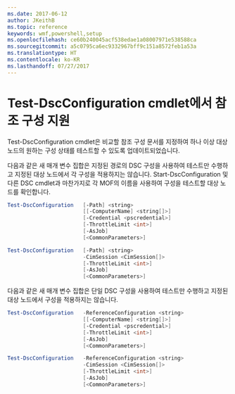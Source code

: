 ```yaml
---
ms.date: 2017-06-12
author: JKeithB
ms.topic: reference
keywords: wmf,powershell,setup
ms.openlocfilehash: ce60b240045acf538edae1a08007971e538588ca
ms.sourcegitcommit: a5c0795ca6ec9332967bff9c151a8572feb1a53a
ms.translationtype: HT
ms.contentlocale: ko-KR
ms.lasthandoff: 07/27/2017
---
```

# <a name="test-dscconfiguration-cmdlet-supports-reference-configurations"></a>Test-DscConfiguration cmdlet에서 참조 구성 지원

Test-DscConfiguration cmdlet은 비교할 참조 구성 문서를 지정하여 하나 이상 대상 노드의 원하는 구성 상태를 테스트할 수 있도록 업데이트되었습니다.

다음과 같은 새 매개 변수 집합은 지정된 경로의 DSC 구성을 사용하여 테스트만 수행하고 지정된 대상 노드에서 각 구성을 적용하지는 않습니다. Start-DscConfiguration 및 다른 DSC cmdlet과 마찬가지로 각 MOF의 이름을 사용하여 구성을 테스트할 대상 노드를 확인합니다. 

```powershell
Test-DscConfiguration   [-Path] <string> 
                        [[-ComputerName] <string[]>] 
                        [-Credential <pscredential>] 
                        [-ThrottleLimit <int>] 
                        [-AsJob] 
                        [<CommonParameters>]

Test-DscConfiguration   [-Path] <string> 
                        -CimSession <CimSession[]> 
                        [-ThrottleLimit <int>] 
                        [-AsJob] 
                        [<CommonParameters>]
```

다음과 같은 새 매개 변수 집합은 단일 DSC 구성을 사용하여 테스트만 수행하고 지정된 대상 노드에서 구성을 적용하지는 않습니다. 

```powershell
Test-DscConfiguration   -ReferenceConfiguration <string> 
                        [[-ComputerName] <string[]>]
                        [-Credential <pscredential>] 
                        [-ThrottleLimit <int>] 
                        [-AsJob] 
                        [<CommonParameters>]

Test-DscConfiguration   -ReferenceConfiguration <string> 
                        -CimSession <CimSession[]> 
                        [-ThrottleLimit <int>] 
                        [-AsJob] 
                        [<CommonParameters>]
```

